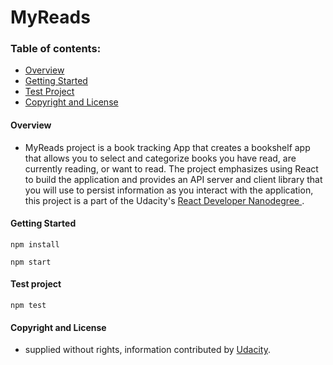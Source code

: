 # MyReads

### Table of contents:
 - [Overview](#overview)
 - [Getting Started](#getting-started)
 - [Test Project](#test-project)
 - [Copyright and License](#copyright-and-license)




#### Overview
- MyReads project is a book tracking App that creates a bookshelf app that allows you to select and categorize books you have read, are currently reading, or want to read. The project emphasizes using React to build the application and provides an API server and client library that you will use to persist information as you interact with the application, this project is a part of the Udacity's [ React Developer Nanodegree ](https://www.udacity.com/course/react-nanodegree--nd019?gclid=CjwKCAjw_o-HBhAsEiwANqYhp6-6aYf8QSkqRyii-89ommJxXLZhbgw5L8JO__KCf_D1La0Z2YEgAhoCyKAQAvD_BwE&utm_campaign=12908932988_c&utm_keyword=react%20udacity_e&utm_medium=ads_r&utm_source=gsem_brand&utm_term=124509195751).




#### Getting Started
``` 
npm install
```
``` 
npm start
```
#### Test project
```
npm test
``` 

#### Copyright and License
- supplied without rights, information contributed by [Udacity](http://www.udacity.com).

